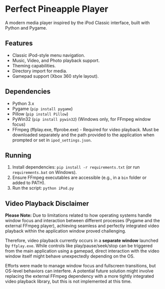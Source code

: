 # Perfect Pineapple Player

A modern media player inspired by the iPod Classic interface, built with Python and Pygame.

## Features

*   Classic iPod-style menu navigation.
*   Music, Video, and Photo playback support.
*   Theming capabilities.
*   Directory import for media.
*   Gamepad support (Xbox 360 style layout).

## Dependencies

*   Python 3.x
*   Pygame (`pip install pygame`)
*   Pillow (`pip install Pillow`)
*   PyWin32 (`pip install pywin32`) (Windows only, for FFmpeg window focus)
*   FFmpeg (ffplay.exe, ffprobe.exe) - Required for video playback. Must be downloaded separately and the path provided to the application when prompted or set in `ipod_settings.json`.

## Running

1.  Install dependencies: `pip install -r requirements.txt` (or run `requirements.bat` on Windows).
2.  Ensure FFmpeg executables are accessible (e.g., in a `bin` folder or added to PATH).
3.  Run the script: `python iPod.py`

## Video Playback Disclaimer

**Please Note:** Due to limitations related to how operating systems handle window focus and interaction between different processes (Pygame and the external FFmpeg player), achieving seamless and perfectly integrated video playback within the application window proved challenging.

Therefore, video playback currently occurs in a **separate window** launched by `ffplay.exe`. While controls like play/pause/seek/stop can be triggered from the main application using a gamepad, direct interaction with the video window itself might behave unexpectedly depending on the OS.

Efforts were made to manage window focus and fullscreen transitions, but OS-level behaviors can interfere. A potential future solution might involve replacing the external FFmpeg dependency with a more tightly integrated video playback library, but this is not implemented at this time. 